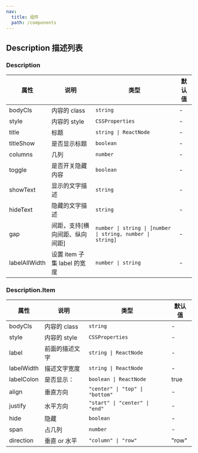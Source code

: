 ```yaml
---
nav:
  title: 组件
  path: /components
---
```


## Description 描述列表

<code src="./demos/demo1.tsx"></code>

### Description

| 属性          | 说明                           | 类型                                                       | 默认值 |
| ------------- | ------------------------------ | ---------------------------------------------------------- | ------ |
| bodyCls       | 内容的 class                   | `string`                                                   | -      |
| style         | 内容的 style                   | `CSSProperties`                                            | -      |
| title         | 标题                           | `string \| ReactNode`                                      | -      |
| titleShow     | 是否显示标题                   | `boolean`                                                  | -      |
| columns       | 几列                           | `number`                                                   | -      |
| toggle        | 是否开关隐藏内容               | `boolean`                                                  | -      |
| showText      | 显示的文字描述                 | `string`                                                   | -      |
| hideText      | 隐藏的文字描述                 | `string`                                                   | -      |
| gap           | 间距，支持[横向间距、纵向间距] | `number \| string \| [number \| string, number \| string]` | -      |
| labelAllWidth | 设置 item 子集 label 的宽度    | `number \| string`                                         | -      |

### Description.Item

| 属性       | 说明           | 类型                            | 默认值 |
| ---------- | -------------- | ------------------------------- | ------ |
| bodyCls    | 内容的 class   | `string`                        | -      |
| style      | 内容的 style   | `CSSProperties`                 | -      |
| label      | 前面的描述文字 | `string \| ReactNode`           | -      |
| labelWidth | 描述文字宽度   | `string \| ReactNode`           | -      |
| labelColon | 是否显示：     | `boolean \| ReactNode`          | true   |
| align      | 垂直方向       | `"center" \| "top" \| "bottom"` | -      |
| justify    | 水平方向       | `"start" \| "center" \| "end"`  | -      |
| hide       | 隐藏           | `boolean`                       | -      |
| span       | 占几列         | `number`                        | -      |
| direction  | 垂直 or 水平   | `"column" \| "row"`             | "row"  |
